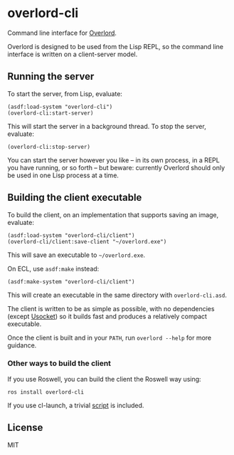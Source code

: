 # overlord-cli

Command line interface for [Overlord][].

Overlord is designed to be used from the Lisp REPL, so the command line interface is written on a client-server model.

## Running the server

To start the server, from Lisp, evaluate:

    (asdf:load-system "overlord-cli")
    (overlord-cli:start-server)
    
This will start the server in a background thread. To stop the server, evaluate:

    (overlord-cli:stop-server)
    
You can start the server however you like – in its own process, in a REPL you have running, or so forth – but beware: currently Overlord should only be used in one Lisp process at a time.
    
## Building the client executable

To build the client, on an implementation that supports saving an image, evaluate:

    (asdf:load-system "overlord-cli/client")
    (overlord-cli/client:save-client "~/overlord.exe")

This will save an executable to `~/overlord.exe`.

On ECL, use `asdf:make` instead:

    (asdf:make-system "overlord-cli/client")
    
This will create an executable in the same directory with `overlord-cli.asd`.

The client is written to be as simple as possible, with no dependencies (except [Usocket][]) so it builds fast and produces a relatively compact executable.

Once the client is built and in your `PATH`, run `overlord --help` for more guidance.

### Other ways to build the client

If you use Roswell, you can build the client the Roswell way using:

    ros install overlord-cli
    
If you use cl-launch, a trivial [script](cl-launch/overlord) is included.

## License

MIT

[Usocket]: https://common-lisp.net/project/usocket/
[Overlord]: https://github.com/ruricolist/overlord

